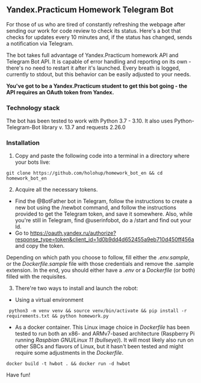 ## Yandex.Practicum Homework Telegram Bot

For those of us who are tired of constantly refreshing the webpage after sending our work for code review to check its status. Here's a bot that checks for updates every 10 minutes and, if the status has changed, sends a notification via Telegram.

The bot takes full advantage of Yandex.Practicum homework API and Telegram Bot API. It is capable of error handling and reporting on its own - there's no need to restart it after it's launched. Every breath is logged, currently to stdout, but this behavior can be easily adjusted to your needs.

**You've got to be a Yandex.Practicum student to get this bot going - the API
requires an OAuth token from Yandex.**

### Technology stack

The bot has been tested to work with Python 3.7 - 3.10. It also uses Python-Telegram-Bot library v. 13.7 and requests 2.26.0

### Installation

1. Copy and paste the following code into a terminal in a directory where your bots live:
```
git clone https://github.com/holohup/homework_bot_en && cd homework_bot_en
```

2. Acquire all the necessary tokens. 
* Find the @BotFather bot in Telegram, follow the instructions to create a new bot using the /newbot command, and follow the instructions provided to get the Telegram token, and save it somewhere. Also, while you're still in Telegram, find @userinfobot, do a /start and find out your Id.
* Go to https://oauth.yandex.ru/authorize?response_type=token&client_id=1d0b9dd4d652455a9eb710d450ff456a and copy the token.

Depending on which path you choose to follow, fill either the _.env.sample_, or the _Dockerfile.sample_ file with those credentials and remove the .sample extension. In the end, you should either have a _.env_ or a _Dockerfile_ (or both) filled with the requisites.

3. There're two ways to install and launch the robot:
- Using a virtual environment
```
 python3 -m venv venv && source venv/bin/activate && pip install -r requirements.txt && python homework.py
```

- As a docker container. This Linux image choice in _Dockerfile_ has been tested to run both an x86- and ARMv7-based architecture (Raspberry Pi running _Raspbian GNU/Linux 11 (bullseye)_). It will most likely also run on other SBCs and flavors of Linux, but it hasn't been tested and might require some adjustments in the _Dockerfile_.

```
docker build -t hwbot . && docker run -d hwbot
```

Have fun!
